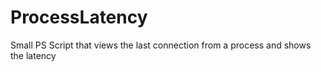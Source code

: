 # ProcessLatency
Small PS Script that views the last connection from a process and shows the latency
